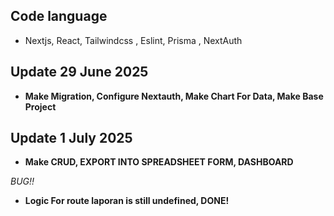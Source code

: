 ## Code language
- Nextjs, React, Tailwindcss , Eslint, Prisma , NextAuth

## Update 29 June 2025
- **Make Migration, Configure Nextauth, Make Chart For Data, Make Base Project**

## Update 1 July 2025
- **Make CRUD, EXPORT INTO SPREADSHEET FORM, DASHBOARD**


*BUG!!*
- **Logic For route laporan is still undefined, DONE!**
